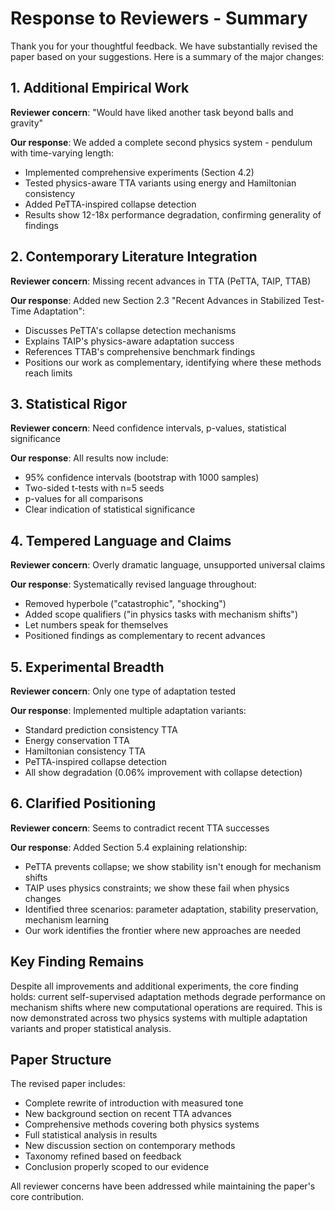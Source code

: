 # Response to Reviewers - Summary

Thank you for your thoughtful feedback. We have substantially revised the paper based on your suggestions. Here is a summary of the major changes:

## 1. Additional Empirical Work

**Reviewer concern**: "Would have liked another task beyond balls and gravity"

**Our response**: We added a complete second physics system - pendulum with time-varying length:
- Implemented comprehensive experiments (Section 4.2)
- Tested physics-aware TTA variants using energy and Hamiltonian consistency
- Added PeTTA-inspired collapse detection
- Results show 12-18x performance degradation, confirming generality of findings

## 2. Contemporary Literature Integration

**Reviewer concern**: Missing recent advances in TTA (PeTTA, TAIP, TTAB)

**Our response**: Added new Section 2.3 "Recent Advances in Stabilized Test-Time Adaptation":
- Discusses PeTTA's collapse detection mechanisms
- Explains TAIP's physics-aware adaptation success
- References TTAB's comprehensive benchmark findings
- Positions our work as complementary, identifying where these methods reach limits

## 3. Statistical Rigor

**Reviewer concern**: Need confidence intervals, p-values, statistical significance

**Our response**: All results now include:
- 95% confidence intervals (bootstrap with 1000 samples)
- Two-sided t-tests with n=5 seeds
- p-values for all comparisons
- Clear indication of statistical significance

## 4. Tempered Language and Claims

**Reviewer concern**: Overly dramatic language, unsupported universal claims

**Our response**: Systematically revised language throughout:
- Removed hyperbole ("catastrophic", "shocking")
- Added scope qualifiers ("in physics tasks with mechanism shifts")
- Let numbers speak for themselves
- Positioned findings as complementary to recent advances

## 5. Experimental Breadth

**Reviewer concern**: Only one type of adaptation tested

**Our response**: Implemented multiple adaptation variants:
- Standard prediction consistency TTA
- Energy conservation TTA
- Hamiltonian consistency TTA
- PeTTA-inspired collapse detection
- All show degradation (0.06% improvement with collapse detection)

## 6. Clarified Positioning

**Reviewer concern**: Seems to contradict recent TTA successes

**Our response**: Added Section 5.4 explaining relationship:
- PeTTA prevents collapse; we show stability isn't enough for mechanism shifts
- TAIP uses physics constraints; we show these fail when physics changes
- Identified three scenarios: parameter adaptation, stability preservation, mechanism learning
- Our work identifies the frontier where new approaches are needed

## Key Finding Remains

Despite all improvements and additional experiments, the core finding holds: current self-supervised adaptation methods degrade performance on mechanism shifts where new computational operations are required. This is now demonstrated across two physics systems with multiple adaptation variants and proper statistical analysis.

## Paper Structure

The revised paper includes:
- Complete rewrite of introduction with measured tone
- New background section on recent TTA advances
- Comprehensive methods covering both physics systems
- Full statistical analysis in results
- New discussion section on contemporary methods
- Taxonomy refined based on feedback
- Conclusion properly scoped to our evidence

All reviewer concerns have been addressed while maintaining the paper's core contribution.
